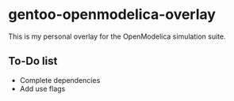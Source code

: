 # gentoo-openmodelica-overlay

This is my personal overlay for the OpenModelica simulation suite.  

## To-Do list  
- Complete dependencies 
- Add use flags
